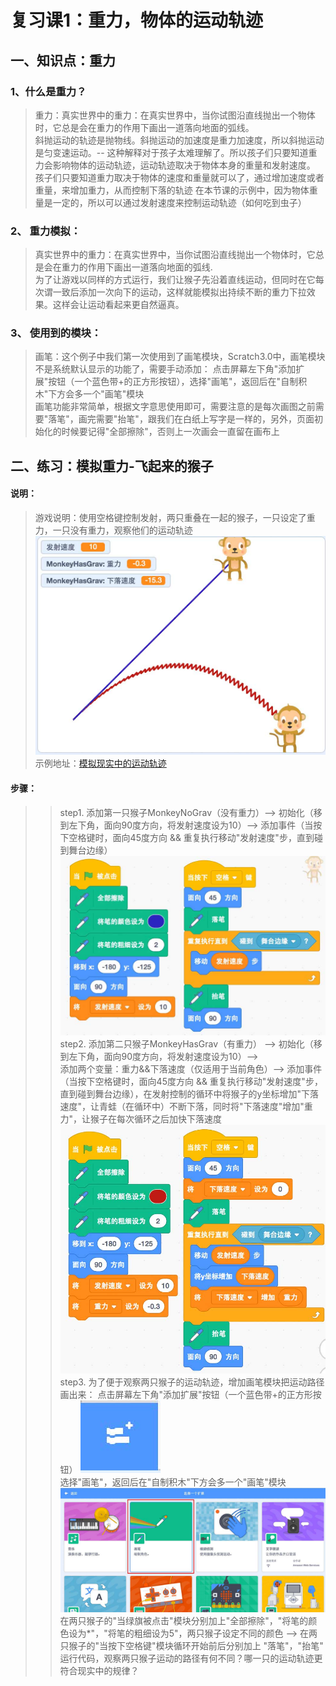 # 复习课1：重力，物体的运动轨迹

## 一、知识点：重力
### 1、什么是重力？
> 重力：真实世界中的重力：在真实世界中，当你试图沿直线抛出一个物体时，它总是会在重力的作用下画出一道落向地面的弧线。  
        斜抛运动的轨迹是抛物线。斜抛运动的加速度是重力加速度，所以斜抛运动是匀变速运动。-- 这种解释对于孩子太难理解了。所以孩子们只要知道重力会影响物体的运动轨迹，运动轨迹取决于物体本身的重量和发射速度。   
        孩子们只要知道重力取决于物体的速度和重量就可以了，通过增加速度或者重量，来增加重力，从而控制下落的轨迹
        在本节课的示例中，因为物体重量是一定的，所以可以通过发射速度来控制运动轨迹（如何吃到虫子）  
### 2、 重力模拟：
> 真实世界中的重力：在真实世界中，当你试图沿直线抛出一个物体时，它总是会在重力的作用下画出一道落向地面的弧线.   
> 为了让游戏以同样的方式运行，我们让猴子先沿着直线运动，但同时在它每次谓一致后添加一次向下的运动，这样就能模拟出持续不断的重力下拉效果。这样会让运动看起来更自然逼真。 
         
### 3、 使用到的模块：
> 画笔：这个例子中我们第一次使用到了画笔模块，Scratch3.0中，画笔模块不是系统默认显示的功能了，需要手动添加：
点击屏幕左下角"添加扩展"按钮（一个蓝色带+的正方形按钮），选择"画笔"，返回后在"自制积木"下方会多一个"画笔"模块    
> 画笔功能非常简单，根据文字意思使用即可，需要注意的是每次画图之前需要"落笔"，画完需要"抬笔"，跟我们在白纸上写字是一样的，另外，页面初始化的时候要记得"全部擦除"，否则上一次画会一直留在画布上  
                
             
## 二、练习：模拟重力-飞起来的猴子      
#### 说明： 
> 游戏说明：使用空格键控制发射，两只重叠在一起的猴子，一只设定了重力，一只没有重力，观察他们的运动轨迹   
![飞起来的猴子](https://raw.githubusercontent.com/jellier/teachkidscratch/master/thumb/GravMonkey.jpg)      
> 示例地址：[模拟现实中的运动轨迹](https://scratch.mit.edu/projects/330742656/editor)    

#### 步骤：
>> step1. 添加第一只猴子MonkeyNoGrav（没有重力）-->   初始化（移到左下角，面向90度方向，将发射速度设为10）-->
       添加事件（当按下空格键时，面向45度方向 && 重复执行移动"发射速度"步，直到碰到舞台边缘） 
 ![第一只猴子的代码](https://raw.githubusercontent.com/jellier/teachkidscratch/master/thumb/GravMonkey_no.jpg)   
>> step2. 添加第二只猴子MonkeyHasGrav（有重力） -->   初始化（移到左下角，面向90度方向，将发射速度设为10）-->  
          添加两个变量：重力&&下落速度（仅适用于当前角色）--> 
          添加事件（当按下空格键时，面向45度方向 && 重复执行移动"发射速度"步，直到碰到舞台边缘），在发射控制的循环中将猴子的y坐标增加"下落速度"，让青蛙（在循环中）不断下落，同时将"下落速度"增加"重力"，让猴子在每次循环之后加快下落速度    
 ![第二只猴子的代码](https://raw.githubusercontent.com/jellier/teachkidscratch/master/thumb/GravMonkey_grav.jpg)            
>> step3. 为了便于观察两只猴子的运动轨迹，增加画笔模块把运动路径画出来：
          点击屏幕左下角"添加扩展"按钮（一个蓝色带+的正方形按钮）
 ![添加扩展](https://raw.githubusercontent.com/jellier/teachkidscratch/master/thumb/GravMonkey_icon.jpg)            
          选择"画笔"，返回后在"自制积木"下方会多一个"画笔"模块
  ![添加画笔](https://raw.githubusercontent.com/jellier/teachkidscratch/master/thumb/GravMonkey_add.jpg)            
          在两只猴子的"当绿旗被点击"模块分别加上"全部擦除"，"将笔的颜色设为*"，"将笔的粗细设为5"，两只猴子设定不同的颜色 --> 在两只猴子的"当按下空格键"模块循环开始前后分别加上 "落笔"，"抬笔" 
>> 运行代码，观察两只猴子运动的路径有何不同？哪一只的运动轨迹更符合现实中的规律？                  